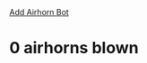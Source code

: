   <head>
    <title>HELLO WORLD</title>
  </head>
  <body>
    <a href="/login">Add Airhorn Bot</a>
    <h1><span id="count">0</span> airhorns blown</h1>
  </body>
  <script>
  es = new EventSource("/events");
  es.onmessage = function (msg) {
    document.getElementById("count").textContent = msg.data;
  }
  </script>
</html>
